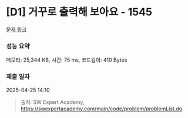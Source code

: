 # [D1] 거꾸로 출력해 보아요 - 1545 

[문제 링크](https://swexpertacademy.com/main/code/problem/problemDetail.do?contestProbId=AV2gbY0qAAQBBAS0) 

### 성능 요약

메모리: 25,344 KB, 시간: 75 ms, 코드길이: 410 Bytes

### 제출 일자

2025-04-25 14:10



> 출처: SW Expert Academy, https://swexpertacademy.com/main/code/problem/problemList.do